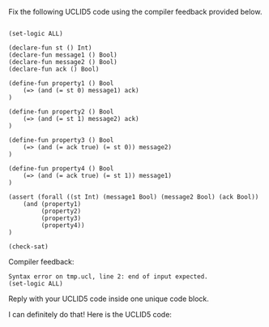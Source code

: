 
Fix the following UCLID5 code using the compiler feedback provided below.

```

(set-logic ALL)

(declare-fun st () Int)
(declare-fun message1 () Bool)
(declare-fun message2 () Bool)
(declare-fun ack () Bool)

(define-fun property1 () Bool
    (=> (and (= st 0) message1) ack)
)

(define-fun property2 () Bool
    (=> (and (= st 1) message2) ack)
)

(define-fun property3 () Bool
    (=> (and (= ack true) (= st 0)) message2)
)

(define-fun property4 () Bool
    (=> (and (= ack true) (= st 1)) message1)
)

(assert (forall ((st Int) (message1 Bool) (message2 Bool) (ack Bool))
    (and (property1) 
         (property2) 
         (property3) 
         (property4))
)

(check-sat)
```

Compiler feedback:

```
Syntax error on tmp.ucl, line 2: end of input expected.
(set-logic ALL)

```
Reply with your UCLID5 code inside one unique code block.

I can definitely do that! Here is the UCLID5 code:
```
